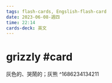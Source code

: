 ```yaml
---
tags: flash-cards, Engslish-flash-card
date: 2023-06-08-週四
time: 22:14
cards-deck: 英文
---
```


# grizzly #card 
灰色的、哭鬧的；灰熊
^1686234134211
